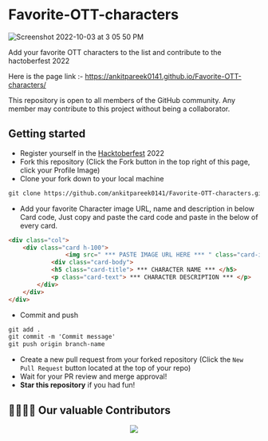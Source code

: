 # Favorite-OTT-characters
![Screenshot 2022-10-03 at 3 05 50 PM](https://user-images.githubusercontent.com/68502136/193546635-a20aa437-9699-4348-bb05-8a0a3d68e264.png)

Add your favorite OTT characters to the list and contribute to the hactoberfest 2022

Here is the page link :- https://ankitpareek0141.github.io/Favorite-OTT-characters/

This repository is open to all members of the GitHub community. Any member may contribute to this project without being a collaborator.


## Getting started
* Register yourself in the [Hacktoberfest](https://hacktoberfest.com/) 2022 
* Fork this repository (Click the Fork button in the top right of this page, click your Profile Image)
* Clone your fork down to your local machine

```markdown
git clone https://github.com/ankitpareek0141/Favorite-OTT-characters.git
``` 
* Add your favorite Character image URL, name and description in below Card code,
Just copy and paste the card code and paste in the below of every card. 
```markdown
<div class="col">
    <div class="card h-100">
                <img src=" *** PASTE IMAGE URL HERE *** " class="card-img-top" style="object-fit: contain; height: 300px; background-color: black;" alt="...">
            <div class="card-body">
            <h5 class="card-title"> *** CHARACTER NAME *** </h5>
            <p class="card-text"> *** CHARACTER DESCRIPTION *** </p>
        </div>
    </div>
</div>
```

* Commit and push

```markdown
git add .
git commit -m 'Commit message'
git push origin branch-name
```

* Create a new pull request from your forked repository (Click the `New Pull Request` button located at the top of your repo)
* Wait for your PR review and merge approval!
* __Star this repository__ if you had fun!

## 👩‍💻👨‍💻 Our valuable Contributors

<p align="center">
<a href="https://github.com/ankitpareek0141/Favorite-OTT-characters/graphs/contributors">
  <img src="https://contrib.rocks/image?repo=ankitpareek0141/Favorite-OTT-characters" />
</a></p>
